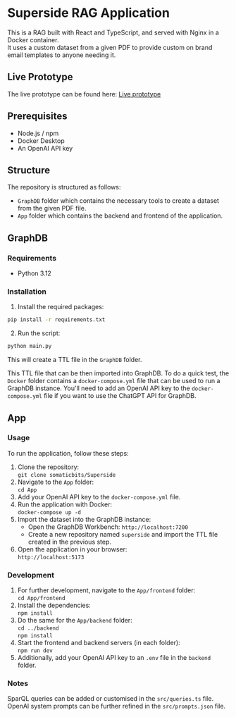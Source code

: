 # Superside RAG Application

This is a RAG built with React and TypeScript, and served with Nginx in a Docker container.  
It uses a custom dataset from a given PDF to provide custom on brand email templates to anyone needing it.

## Live Prototype
The live prototype can be found here: [Live prototype](https://superside.somaticbits.xyz)

## Prerequisites

- Node.js / npm
- Docker Desktop
- An OpenAI API key

## Structure
The repository is structured as follows:
- `GraphDB` folder which contains the necessary tools to create a dataset from the given PDF file.
- `App` folder which contains the backend and frontend of the application.

## GraphDB
### Requirements
- Python 3.12

### Installation
1. Install the required packages:
```bash
pip install -r requirements.txt
```
2. Run the script:
```bash
python main.py
```

This will create a TTL file in the `GraphDB` folder. 

This TTL file that can be then imported into GraphDB.
To do a quick test, the `Docker` folder contains a `docker-compose.yml` file that can be used to run a GraphDB instance.
You'll need to add an OpenAI API key to the `docker-compose.yml` file if you want to use the ChatGPT API for GraphDB.


## App

### Usage
To run the application, follow these steps:
1. Clone the repository:  
   `git clone somaticbits/Superside`
2. Navigate to the `App` folder:  
   `cd App`
3. Add your OpenAI API key to the `docker-compose.yml` file.
4. Run the application with Docker:  
   `docker-compose up -d`
5. Import the dataset into the GraphDB instance:
    - Open the GraphDB Workbench: `http://localhost:7200`
    - Create a new repository named `superside` and import the TTL file created in the previous step.
6. Open the application in your browser:  
   `http://localhost:5173`

### Development
1. For further development, navigate to the `App/frontend` folder:  
   `cd App/frontend`
2. Install the dependencies:  
   `npm install`
3. Do the same for the `App/backend` folder:  
   `cd ../backend`  
   `npm install`
4. Start the frontend and backend servers (in each folder):  
   `npm run dev`
5. Additionally, add your OpenAI API key to an `.env` file in the `backend` folder.

### Notes  
SparQL queries can be added or customised in the `src/queries.ts` file.  
OpenAI system prompts can be further refined in the `src/prompts.json` file.